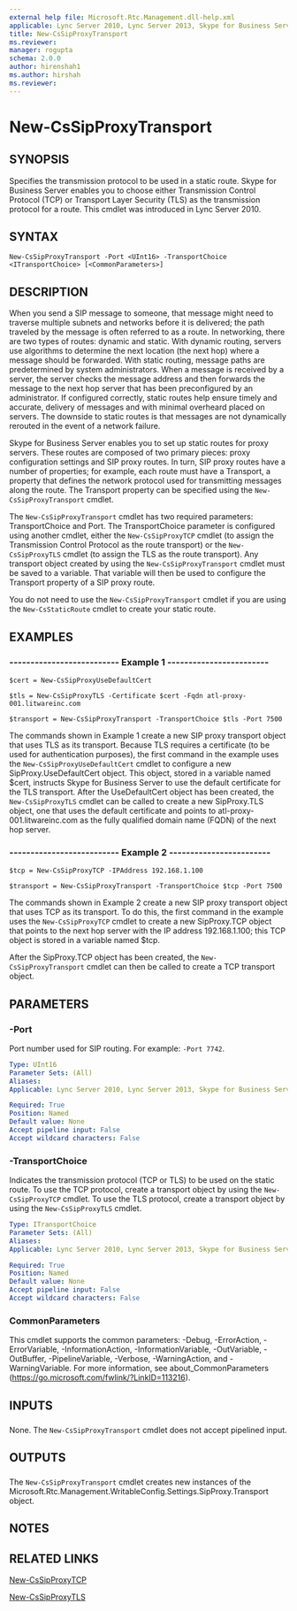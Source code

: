 ```yaml
---
external help file: Microsoft.Rtc.Management.dll-help.xml
applicable: Lync Server 2010, Lync Server 2013, Skype for Business Server 2015, Skype for Business Server 2019
title: New-CsSipProxyTransport
ms.reviewer: 
manager: rogupta
schema: 2.0.0
author: hirenshah1
ms.author: hirshah
ms.reviewer:
---
```


# New-CsSipProxyTransport

## SYNOPSIS
Specifies the transmission protocol to be used in a static route.
Skype for Business Server enables you to choose either Transmission Control Protocol (TCP) or Transport Layer Security (TLS) as the transmission protocol for a route.
This cmdlet was introduced in Lync Server 2010.


## SYNTAX

```
New-CsSipProxyTransport -Port <UInt16> -TransportChoice <ITransportChoice> [<CommonParameters>]
```

## DESCRIPTION
When you send a SIP message to someone, that message might need to traverse multiple subnets and networks before it is delivered; the path traveled by the message is often referred to as a route.
In networking, there are two types of routes: dynamic and static.
With dynamic routing, servers use algorithms to determine the next location (the next hop) where a message should be forwarded.
With static routing, message paths are predetermined by system administrators.
When a message is received by a server, the server checks the message address and then forwards the message to the next hop server that has been preconfigured by an administrator.
If configured correctly, static routes help ensure timely and accurate, delivery of messages and with minimal overheard placed on servers.
The downside to static routes is that messages are not dynamically rerouted in the event of a network failure.

Skype for Business Server enables you to set up static routes for proxy servers.
These routes are composed of two primary pieces: proxy configuration settings and SIP proxy routes.
In turn, SIP proxy routes have a number of properties; for example, each route must have a Transport, a property that defines the network protocol used for transmitting messages along the route.
The Transport property can be specified using the `New-CsSipProxyTransport` cmdlet.

The `New-CsSipProxyTransport` cmdlet has two required parameters: TransportChoice and Port.
The TransportChoice parameter is configured using another cmdlet, either the `New-CsSipProxyTCP` cmdlet (to assign the Transmission Control Protocol as the route transport) or the `New-CsSipProxyTLS` cmdlet (to assign the TLS as the route transport).
Any transport object created by using the `New-CsSipProxyTransport` cmdlet must be saved to a variable.
That variable will then be used to configure the Transport property of a SIP proxy route.

You do not need to use the `New-CsSipProxyTransport` cmdlet if you are using the `New-CsStaticRoute` cmdlet to create your static route.


## EXAMPLES

### -------------------------- Example 1 ------------------------
```
$cert = New-CsSipProxyUseDefaultCert

$tls = New-CsSipProxyTLS -Certificate $cert -Fqdn atl-proxy-001.litwareinc.com

$transport = New-CsSipProxyTransport -TransportChoice $tls -Port 7500
```

The commands shown in Example 1 create a new SIP proxy transport object that uses TLS as its transport.
Because TLS requires a certificate (to be used for authentication purposes), the first command in the example uses the `New-CsSipProxyUseDefaultCert` cmdlet to configure a new SipProxy.UseDefaultCert object.
This object, stored in a variable named $cert, instructs Skype for Business Server to use the default certificate for the TLS transport.
After the UseDefaultCert object has been created, the `New-CsSipProxyTLS` cmdlet can be called to create a new SipProxy.TLS object, one that uses the default certificate and points to atl-proxy-001.litwareinc.com as the fully qualified domain name (FQDN) of the next hop server.


### -------------------------- Example 2 ------------------------
```
$tcp = New-CsSipProxyTCP -IPAddress 192.168.1.100

$transport = New-CsSipProxyTransport -TransportChoice $tcp -Port 7500
```

The commands shown in Example 2 create a new SIP proxy transport object that uses TCP as its transport.
To do this, the first command in the example uses the `New-CsSipProxyTCP` cmdlet to create a new SipProxy.TCP object that points to the next hop server with the IP address 192.168.1.100; this TCP object is stored in a variable named $tcp.

After the SipProxy.TCP object has been created, the `New-CsSipProxyTransport` cmdlet can then be called to create a TCP transport object.


## PARAMETERS

### -Port
Port number used for SIP routing.
For example: `-Port 7742`.

```yaml
Type: UInt16
Parameter Sets: (All)
Aliases: 
Applicable: Lync Server 2010, Lync Server 2013, Skype for Business Server 2015, Skype for Business Server 2019

Required: True
Position: Named
Default value: None
Accept pipeline input: False
Accept wildcard characters: False
```

### -TransportChoice
Indicates the transmission protocol (TCP or TLS) to be used on the static route.
To use the TCP protocol, create a transport object by using the `New-CsSipProxyTCP` cmdlet.
To use the TLS protocol, create a transport object by using the `New-CsSipProxyTLS` cmdlet.

```yaml
Type: ITransportChoice
Parameter Sets: (All)
Aliases: 
Applicable: Lync Server 2010, Lync Server 2013, Skype for Business Server 2015, Skype for Business Server 2019

Required: True
Position: Named
Default value: None
Accept pipeline input: False
Accept wildcard characters: False
```

### CommonParameters
This cmdlet supports the common parameters: -Debug, -ErrorAction, -ErrorVariable, -InformationAction, -InformationVariable, -OutVariable, -OutBuffer, -PipelineVariable, -Verbose, -WarningAction, and -WarningVariable. For more information, see about_CommonParameters (https://go.microsoft.com/fwlink/?LinkID=113216).

## INPUTS

###  
None.
The `New-CsSipProxyTransport` cmdlet does not accept pipelined input.

## OUTPUTS

###  
The `New-CsSipProxyTransport` cmdlet creates new instances of the Microsoft.Rtc.Management.WritableConfig.Settings.SipProxy.Transport object.

## NOTES

## RELATED LINKS

[New-CsSipProxyTCP](New-CsSipProxyTCP.md)

[New-CsSipProxyTLS](New-CsSipProxyTLS.md)

